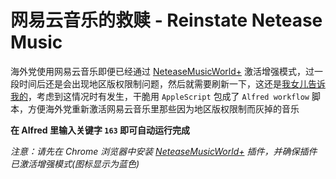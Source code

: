 # 网易云音乐的救赎 - Reinstate Netease Music

海外党使用网易云音乐即便已经通过 [NeteaseMusicWorld+](https://chrome.google.com/webstore/detail/neteasemusicworld%20/pjcgkmiglhiambjngnljkdpoggonlnfe?hl=en) 激活增强模式，过一段时间后还是会出现地区版权限制问题，然后就需要刷新一下，这还是[我女儿告诉我的](https://twitter.com/POPOEVER/status/1316232925894115334)，考虑到这情况时有发生，干脆用 `AppleScript` 包成了 `Alfred workflow` 脚本，方便海外党重新激活网易云音乐里那些因为地区版权限制而灰掉的音乐

**在 Alfred 里输入关键字 `163` 即可自动运行完成**

_注意：请先在 Chrome 浏览器中安装 [NeteaseMusicWorld+](https://chrome.google.com/webstore/detail/neteasemusicworld%20/pjcgkmiglhiambjngnljkdpoggonlnfe?hl=en) 插件，并确保插件已激活增强模式(图标显示为蓝色)_
